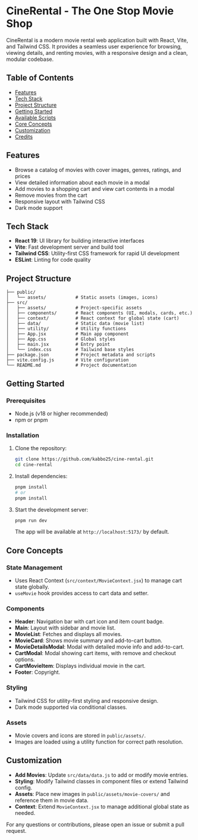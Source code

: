 # CineRental - The One Stop Movie Shop

CineRental is a modern movie rental web application built with React, Vite, and Tailwind CSS. It provides a seamless user experience for browsing, viewing details, and renting movies, with a responsive design and a clean, modular codebase.

## Table of Contents
- [Features](#features)
- [Tech Stack](#tech-stack)
- [Project Structure](#project-structure)
- [Getting Started](#getting-started)
- [Available Scripts](#available-scripts)
- [Core Concepts](#core-concepts)
- [Customization](#customization)
- [Credits](#credits)

## Features
- Browse a catalog of movies with cover images, genres, ratings, and prices
- View detailed information about each movie in a modal
- Add movies to a shopping cart and view cart contents in a modal
- Remove movies from the cart
- Responsive layout with Tailwind CSS
- Dark mode support

## Tech Stack
- **React 19**: UI library for building interactive interfaces
- **Vite**: Fast development server and build tool
- **Tailwind CSS**: Utility-first CSS framework for rapid UI development
- **ESLint**: Linting for code quality

## Project Structure
```
├── public/
│   └── assets/           # Static assets (images, icons)
├── src/
│   ├── assets/           # Project-specific assets
│   ├── components/       # React components (UI, modals, cards, etc.)
│   ├── context/          # React context for global state (cart)
│   ├── data/             # Static data (movie list)
│   ├── utility/          # Utility functions
│   ├── App.jsx           # Main app component
│   ├── App.css           # Global styles
│   ├── main.jsx          # Entry point
│   └── index.css         # Tailwind base styles
├── package.json          # Project metadata and scripts
├── vite.config.js        # Vite configuration
└── README.md             # Project documentation
```

## Getting Started
### Prerequisites
- Node.js (v18 or higher recommended)
- npm or pnpm

### Installation
1. Clone the repository:
   ```bash
   git clone https://github.com/kabbo25/cine-rental.git
   cd cine-rental
   ```
2. Install dependencies:
   ```bash
   pnpm install
   # or
   pnpm install
   ```
3. Start the development server:
   ```bash
   pnpm run dev
   ```
   The app will be available at `http://localhost:5173/` by default.


## Core Concepts
### State Management
- Uses React Context (`src/context/MovieContext.jsx`) to manage cart state globally.
- `useMovie` hook provides access to cart data and setter.

### Components
- **Header**: Navigation bar with cart icon and item count badge.
- **Main**: Layout with sidebar and movie list.
- **MovieList**: Fetches and displays all movies.
- **MovieCard**: Shows movie summary and add-to-cart button.
- **MovieDetailsModal**: Modal with detailed movie info and add-to-cart.
- **CartModal**: Modal showing cart items, with remove and checkout options.
- **CartMovieItem**: Displays individual movie in the cart.
- **Footer**: Copyright.

### Styling
- Tailwind CSS for utility-first styling and responsive design.
- Dark mode supported via conditional classes.

### Assets
- Movie covers and icons are stored in `public/assets/`.
- Images are loaded using a utility function for correct path resolution.

## Customization
- **Add Movies**: Update `src/data/data.js` to add or modify movie entries.
- **Styling**: Modify Tailwind classes in component files or extend Tailwind config.
- **Assets**: Place new images in `public/assets/movie-covers/` and reference them in movie data.
- **Context**: Extend `MovieContext.jsx` to manage additional global state as needed.



For any questions or contributions, please open an issue or submit a pull request.
